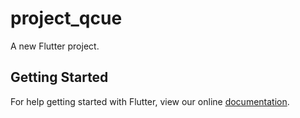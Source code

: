 # project_qcue

A new Flutter project.

## Getting Started

For help getting started with Flutter, view our online
[documentation](https://flutter.io/).
